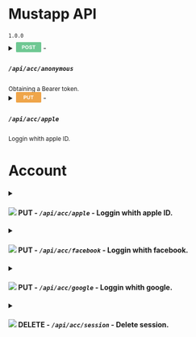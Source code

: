 
<h1> Mustapp API </h1><sup><code>1.0.0</code></sup>

<details>
<summary>
<sub> <img src="/methods/post.png" width="50" /></sub> - <i><h4><code>/api/acc/anonymous</code></h4></i> <sub>Obtaining a Bearer token.</sub>
</summary>

<table role="table">
 <thead>
  <tr align="Left"><th colspan="2">Headers</th></tr>
  <tr align="left"><th>Name</th><th>Description</th></tr>
 </thead>
 <tbody>
  <tr>
   <td><b>Bearer</b> <br><code>string</code><br><sup>token</sup></td>
   <td>A unique token that is needed to link to the user's account<br><br><br></td>
  </tr>
 </tbody>
 <thead>
  <tr align="Left"><th colspan="2">Responses</th></tr>
  <tr align="left"><th>Code</th><th>Description</th></tr>
 </thead>
 <tbody>
  <tr>
   <td>200<br><br><br><br><br><br><br></td>
   <td>
   
   Successful operation
   
   ```js
   {
    "id" : 0,
    "token" : "string"
   }
   ```
   
   </td>
  </tr>
 </tbody>
 <thead>
  <tr align="Left"><th colspan="2">Curl</th></tr>
 </thead>
 <tbody>
  <tr>
   <td colspan="2">
   
```curl
   curl "https://mustapp.com/api/acc/anonymous" \
	-X POST
```
 
 </td>
  </tr>
 </tbody>
</table>

</details>

<details>
<summary>
<sub> <img src="/methods/put.png" width="50" /></sub> - <i><h4><code>/api/acc/apple</code></h4></i> <sub>Loggin whith apple ID.</sub>
</summary>

<table role="table">
 <thead>
  <tr align="Left"><th colspan="2">Headers</th></tr>
  <tr align="left"><th>Name</th><th>Description</th></tr>
 </thead>
 <tbody>
  <tr>
   <td><b>Bearer</b> <br><code>string</code><br><sup>token</sup></td>
   <td>A unique token that is needed to link to the user's account<br><br><br></td>
  </tr>
 </tbody>
 <thead>
  <tr align="Left"><th colspan="2">Body</th></tr>
 </thead>
 <tbody>
  <tr>
   <td colspan="2">

```js
{
  "app_id": "ru.ayyo.must",
  "force": false,
  "code": "string",
  "name": "string"
}
```
   
   </td>
  </tr>
 </tbody>
 <thead>
  <tr align="Left"><th colspan="2">Responses</th></tr>
  <tr align="left"><th>Code</th><th>Description</th></tr>
 </thead>
 <tbody>
  <tr>
   <td>200<br><br><br><br><br><br><br><br><br><br><br><br><br><br><br><br><br><br><br><br><br><br><br><br><br><br></td>
   <td>
   
   Successful operation
   
```js
{
  "name": null,
  "phone": null,
  "facebook_name": null,
  "facebook_id": null,
  "twitter_name": null,
  "twitter_id": null,
  "is_private": false,
  "timezone": "string",
  "has_default_uri": false,
  "store_country_code": "string",
  "cinema_country_code": "string",
  "prefered_language_code": "string",
  "gender": null,
  "image_uri": null,
  "bio_message": null,
  "links": {},
  "google_id": null,
  "google_name": null,
  "is_youtube_linked": null,
  "apple_id": "string",
  "apple_email": "string",
  "apple_name": null,
  "id": 0,
  "uri": "string",
  "is_anonymous": false
}
```
   
   </td>
  </tr>
 </tbody>
 <thead>
  <tr align="Left"><th colspan="2">Curl</th></tr>
 </thead>
 <tbody>
  <tr>
   <td colspan="2">
   
```curl
curl "https://mustapp.com/api/acc/apple" \
	-X PUT \
	-H 'Bearer: <token>' \
	-d '{"code":"cd0c7fe25c1d14422843485df675f71b3.0.rwyu.hT8IxyN6M79k7X4vGphlVg","force":false,"app_id":"ru.ayyo.must","name":" "}'
```
 
 </td>
  </tr>
 </tbody>
</table>

</details>

# Account

<details>
  <summary>
    <h4><img src="https://via.placeholder.com/15/1ADFDF/1ADFDF.png" /> <b>PUT</b> - <i><code>/api/acc/apple</code></i> - Loggin whith apple ID.</h4>
  </summary>
	
 ### Request
 
  &emsp;&emsp;**PUT** ```https://mustapp.com/api/acc/apple```
	
### Header
	
  - `Bearer: <token>`
  
<h4>Body</h4>
	
```js
{
  "app_id": "ru.ayyo.must",
  "force": false,
  "code": "cd0c7fe25c1d14422843485df675f71b3.0.rwyu.hT8IxyN6M79k7X4vGphlVg",
  "name": " "
}
```
	
<h4>Response</h4>
	
```js
{
  "name": null,
  "phone": null,
  "facebook_name": null,
  "facebook_id": null,
  "twitter_name": null,
  "twitter_id": null,
  "is_private": false,
  "timezone": "MSK",
  "has_default_uri": false,
  "store_country_code": "ua",
  "cinema_country_code": "ua",
  "prefered_language_code": "ru",
  "gender": null,
  "image_uri": null,
  "bio_message": null,
  "links": {},
  "google_id": null,
  "google_name": null,
  "is_youtube_linked": null,
  "apple_id": "000684.38d3de46c2db4fc5849d741b4d645158.1647",
  "apple_email": "dm9gn9959z@privaterelay.appleid.com",
  "apple_name": null,
  "id": 489687,
  "uri": "anoncer",
  "is_anonymous": false
}
```
  
  ### Curl
  
```curl
curl "https://mustapp.com/api/acc/apple" \
	-X PUT \
	-H 'Bearer: <token>' \
	-d '{"code":"cd0c7fe25c1d14422843485df675f71b3.0.rwyu.hT8IxyN6M79k7X4vGphlVg","force":false,"app_id":"ru.ayyo.must","name":" "}'
```
  
</details>

<details>
  <summary>
    <h4><img src="https://via.placeholder.com/15/1ADFDF/1ADFDF.png" /> <b>PUT</b> - <i><code>/api/acc/facebook</code></i> - Loggin whith facebook.</h4>
  </summary>
	
 ### Request
 
  &emsp;&emsp;**PUT** ```https://mustapp.com/api/acc/facebook```
	
### Header
	
  - `Bearer: <token>`

</details>

<details>
  <summary>
    <h4><img src="https://via.placeholder.com/15/1ADFDF/1ADFDF.png" /> <b>PUT</b> - <i><code>/api/acc/google</code></i> - Loggin whith google.</h4>
  </summary>
	
 ### Request
 
  &emsp;&emsp;**PUT** ```https://mustapp.com/api/acc/google```
	
### Header
	
  - `Bearer: <token>`
  
<h4>Body</h4>
	
```js
{
  "force": false,
  "authorization_code": "4/0AdQt8qghlCTOq_2eWDs-ft2zTaGI3mGUqNaJXjY6wTVe-LD6B_RqLMYcZiwUlGog93v7Vg"
}
```
	
<h4>Response</h4>
	
```js
{
  "name": "AN0NC6R",
  "phone": "+380000000000",
  "facebook_name": null,
  "facebook_id": null,
  "twitter_name": null,
  "twitter_id": null,
  "is_private": true,
  "timezone": "Europe/Berlin",
  "has_default_uri": false,
  "store_country_code": "ua",
  "cinema_country_code": "ua",
  "prefered_language_code": "ru",
  "gender": "male",
  "image_uri": "/b250671a-3f42-4244-bce3-b14d951ff164.jpg",
  "bio_message": null,
  "links": {},
  "google_id": "example@gmail.com",
  "google_name": "Anoncer",
  "is_youtube_linked": true,
  "apple_id": null,
  "apple_email": null,
  "apple_name": null,
  "id": 356592,
  "uri": "MaximKov",
  "is_anonymous": false
}
```
  
  ### Curl
  
```curl
curl "https://mustapp.com/api/acc/google" \
	-X PUT \
	-H 'Bearer: <token>' \
	-d '{"force":false,"authorization_code":"4\/0AdQt8qghlCTOq_2eWDs-ft2zTaGI3mGUqNaJXjY6wTVe-LD6B_RqLMYcZiwUlGog93v7Vg"}'
```
  
</details>
<details>
  <summary>
    <h4><img src="https://via.placeholder.com/15/DF1A1A/DF1A1A.png" /> <b>DELETE</b> - <i><code>/api/acc/session</code></i> - Delete session.</h4>
  </summary>
	
 ### Request
 
  &emsp;&emsp;**DELETE** ```https://mustapp.com/api/acc/session```
	
### Header
	
  - `Bearer: <token>`
  
<h4>Body</h4>
	
```js
```
	
<h4>Response</h4>
	
```js
204
```
  
  ### Curl
  
```curl
curl "https://mustapp.com/api/acc/session" \
	-X DELETE \
	-H 'Bearer: <token>'
```
  
</details>
